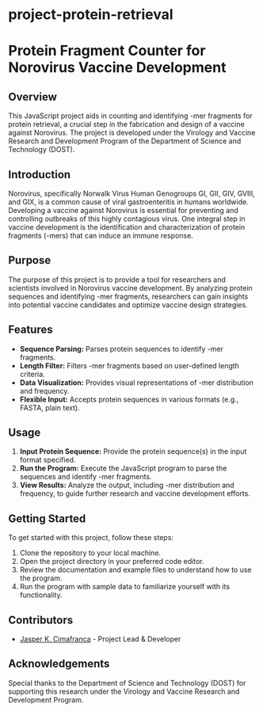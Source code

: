 # project-protein-retrieval

# Protein Fragment Counter for Norovirus Vaccine Development

## Overview

This JavaScript project aids in counting and identifying -mer fragments for protein retrieval, a crucial step in the fabrication and design of a vaccine against Norovirus. The project is developed under the Virology and Vaccine Research and Development Program of the Department of Science and Technology (DOST).

## Introduction

Norovirus, specifically Norwalk Virus Human Genogroups GI, GII, GIV, GVIII, and GIX, is a common cause of viral gastroenteritis in humans worldwide. Developing a vaccine against Norovirus is essential for preventing and controlling outbreaks of this highly contagious virus. One integral step in vaccine development is the identification and characterization of protein fragments (-mers) that can induce an immune response.

## Purpose

The purpose of this project is to provide a tool for researchers and scientists involved in Norovirus vaccine development. By analyzing protein sequences and identifying -mer fragments, researchers can gain insights into potential vaccine candidates and optimize vaccine design strategies.

## Features

- **Sequence Parsing:** Parses protein sequences to identify -mer fragments.
- **Length Filter:** Filters -mer fragments based on user-defined length criteria.
- **Data Visualization:** Provides visual representations of -mer distribution and frequency.
- **Flexible Input:** Accepts protein sequences in various formats (e.g., FASTA, plain text).

## Usage

1. **Input Protein Sequence:** Provide the protein sequence(s) in the input format specified.
2. **Run the Program:** Execute the JavaScript program to parse the sequences and identify -mer fragments.
3. **View Results:** Analyze the output, including -mer distribution and frequency, to guide further research and vaccine development efforts.

## Getting Started

To get started with this project, follow these steps:

1. Clone the repository to your local machine.
2. Open the project directory in your preferred code editor.
3. Review the documentation and example files to understand how to use the program.
4. Run the program with sample data to familiarize yourself with its functionality.

## Contributors

- [Jasper K. Cimafranca](https://github.com/AcidTCell) - Project Lead & Developer


## Acknowledgements

Special thanks to the Department of Science and Technology (DOST) for supporting this research under the Virology and Vaccine Research and Development Program.